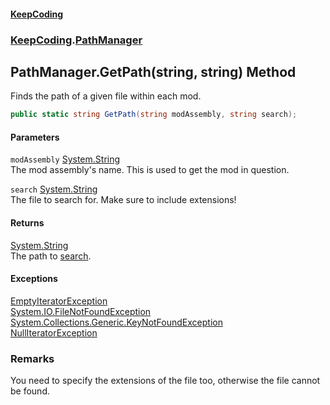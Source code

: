 #### [KeepCoding](index.md 'index')
### [KeepCoding](KeepCoding.md 'KeepCoding').[PathManager](PathManager.md 'KeepCoding.PathManager')
## PathManager.GetPath(string, string) Method
Finds the path of a given file within each mod.  
```csharp
public static string GetPath(string modAssembly, string search);
```
#### Parameters
<a name='KeepCoding.PathManager.GetPath(string.string).modAssembly'></a>
`modAssembly` [System.String](https://docs.microsoft.com/en-us/dotnet/api/System.String 'System.String')  
The mod assembly's name. This is used to get the mod in question.
  
<a name='KeepCoding.PathManager.GetPath(string.string).search'></a>
`search` [System.String](https://docs.microsoft.com/en-us/dotnet/api/System.String 'System.String')  
The file to search for. Make sure to include extensions!
  
#### Returns
[System.String](https://docs.microsoft.com/en-us/dotnet/api/System.String 'System.String')  
The path to [search](PathManager.GetPath.tUZslFgv6LjckNCrHHOckg.md#KeepCoding.PathManager.GetPath(string.string).search 'KeepCoding.PathManager.GetPath(string, string).search').
#### Exceptions
[EmptyIteratorException](EmptyIteratorException.md 'KeepCoding.Internal.EmptyIteratorException')  
[System.IO.FileNotFoundException](https://docs.microsoft.com/en-us/dotnet/api/System.IO.FileNotFoundException 'System.IO.FileNotFoundException')  
[System.Collections.Generic.KeyNotFoundException](https://docs.microsoft.com/en-us/dotnet/api/System.Collections.Generic.KeyNotFoundException 'System.Collections.Generic.KeyNotFoundException')  
[NullIteratorException](NullIteratorException.md 'KeepCoding.Internal.NullIteratorException')  
### Remarks
You need to specify the extensions of the file too, otherwise the file cannot be found.  
